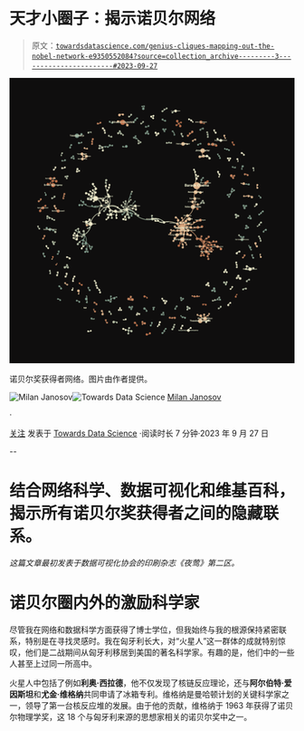 # 天才小圈子：揭示诺贝尔网络

> 原文：[`towardsdatascience.com/genius-cliques-mapping-out-the-nobel-network-e9350552084?source=collection_archive---------3-----------------------#2023-09-27`](https://towardsdatascience.com/genius-cliques-mapping-out-the-nobel-network-e9350552084?source=collection_archive---------3-----------------------#2023-09-27)

![](img/5d29b37b8e5320a0d54a5a0f91f9d638.png)

诺贝尔奖获得者网络。图片由作者提供。

[](https://medium.com/@janosovm?source=post_page-----e9350552084--------------------------------)![Milan Janosov](https://medium.com/@janosovm?source=post_page-----e9350552084--------------------------------)[](https://towardsdatascience.com/?source=post_page-----e9350552084--------------------------------)![Towards Data Science](https://towardsdatascience.com/?source=post_page-----e9350552084--------------------------------) [Milan Janosov](https://medium.com/@janosovm?source=post_page-----e9350552084--------------------------------)

·

[关注](https://medium.com/m/signin?actionUrl=https%3A%2F%2Fmedium.com%2F_%2Fsubscribe%2Fuser%2F838408aa2ad4&operation=register&redirect=https%3A%2F%2Ftowardsdatascience.com%2Fgenius-cliques-mapping-out-the-nobel-network-e9350552084&user=Milan+Janosov&userId=838408aa2ad4&source=post_page-838408aa2ad4----e9350552084---------------------post_header-----------) 发表于 [Towards Data Science](https://towardsdatascience.com/?source=post_page-----e9350552084--------------------------------) ·阅读时长 7 分钟·2023 年 9 月 27 日[](https://medium.com/m/signin?actionUrl=https%3A%2F%2Fmedium.com%2F_%2Fvote%2Ftowards-data-science%2Fe9350552084&operation=register&redirect=https%3A%2F%2Ftowardsdatascience.com%2Fgenius-cliques-mapping-out-the-nobel-network-e9350552084&user=Milan+Janosov&userId=838408aa2ad4&source=-----e9350552084---------------------clap_footer-----------)

--

[](https://medium.com/m/signin?actionUrl=https%3A%2F%2Fmedium.com%2F_%2Fbookmark%2Fp%2Fe9350552084&operation=register&redirect=https%3A%2F%2Ftowardsdatascience.com%2Fgenius-cliques-mapping-out-the-nobel-network-e9350552084&source=-----e9350552084---------------------bookmark_footer-----------)

# **结合网络科学、数据可视化和维基百科，揭示所有诺贝尔奖获得者之间的隐藏联系。**

*这篇文章最初发表于数据可视化协会的印刷杂志《夜莺》第二区。*

# 诺贝尔圈内外的激励科学家

尽管我在网络和数据科学方面获得了博士学位，但我始终与我的根源保持紧密联系，特别是在寻找灵感时。我在匈牙利长大，对“火星人”这一群体的成就特别惊叹，他们是二战期间从匈牙利移居到美国的著名科学家。有趣的是，他们中的一些人甚至上过同一所高中。

火星人中包括了例如**利奥·西拉德**，他不仅发现了核链反应理论，还与**阿尔伯特·爱因斯坦**和**尤金·维格纳**共同申请了冰箱专利。维格纳是曼哈顿计划的关键科学家之一，领导了第一台核反应堆的发展。由于他的贡献，维格纳于 1963 年获得了诺贝尔物理学奖，这 18 个与匈牙利来源的思想家相关的诺贝尔奖中之一。
